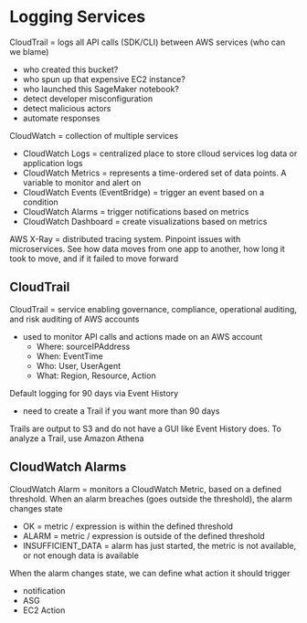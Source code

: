 # Logging Services

CloudTrail = logs all API calls (SDK/CLI) between AWS services (who can we blame)

- who created this bucket?
- who spun up that expensive EC2 instance?
- who launched this SageMaker notebook?
- detect developer misconfiguration
- detect malicious actors
- automate responses

CloudWatch = collection of multiple services

- CloudWatch Logs = centralized place to store clloud services log data or application logs
- CloudWatch Metrics = represents a time-ordered set of data points. A variable to monitor and alert on
- CloudWatch Events (EventBridge) = trigger an event based on a condition
- CloudWatch Alarms = trigger notifications based on metrics
- CloudWatch Dashboard = create visualizations based on metrics

AWS X-Ray = distributed tracing system. Pinpoint issues with microservices. See how data moves from one app to another, how long it took to move, and if it failed to move forward

## CloudTrail

CloudTrail = service enabling governance, compliance, operational auditing, and risk auditing of AWS accounts

- used to monitor API calls and actions made on an AWS account
  - Where: sourceIPAddress
  - When: EventTime
  - Who: User, UserAgent
  - What: Region, Resource, Action

Default logging for 90 days via Event History

- need to create a Trail if you want more than 90 days

Trails are output to S3 and do not have a GUI like Event History does. To analyze a Trail, use Amazon Athena

## CloudWatch Alarms

CloudWatch Alarm = monitors a CloudWatch Metric, based on a defined threshold. When an alarm breaches (goes outside the threshold), the alarm changes state

- OK = metric / expression is within the defined threshold
- ALARM = metric / expression is outside of the defined threshold
- INSUFFICIENT_DATA = alarm has just started, the metric is not available, or not enough data is available

When the alarm changes state, we can define what action it should trigger

- notification
- ASG
- EC2 Action
